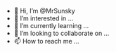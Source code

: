 - 👋 Hi, I’m @MrSunsky
- 👀 I’m interested in ...
- 🌱 I’m currently learning ...
- 💞️ I’m looking to collaborate on ...
- 📫 How to reach me ...

<!---
MrSunsky/MrSunsky is a ✨ special ✨ repository because its `README.md` (this file) appears on your GitHub profile.
You can click the Preview link to take a look at your changes.
--->

